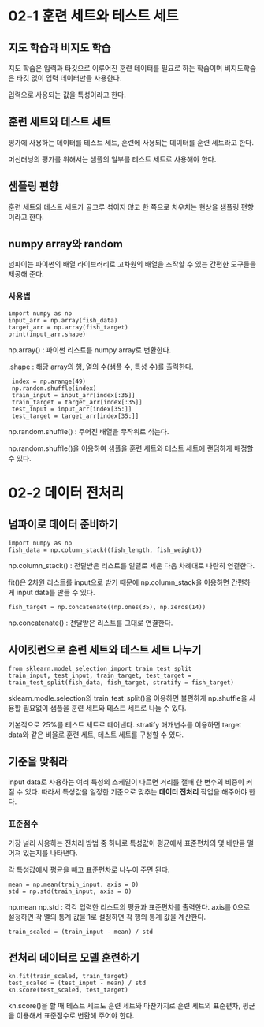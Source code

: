 # 02-1 훈련 세트와 테스트 세트
## 지도 학습과 비지도 학습
 지도 학습은 입력과 타깃으로 이루어진 훈련 데이터를 필요로 하는 학습이며 비지도학습은 타깃 없이 입력 데이터만을 사용한다.

 입력으로 사용되는 값을 특성이라고 한다.

## 훈련 세트와 테스트 세트
 평가에 사용하는 데이터를 테스트 세트, 훈련에 사용되는 데이터를 훈련 세트라고 한다.

 머신러닝의 평가를 위해서는 샘플의 일부를 테스트 세트로 사용해야 한다.

## 샘플링 편향
 훈련 세트와 테스트 세트가 골고루 섞이지 않고 한 쪽으로 치우치는 현상을 샘플링 편향이라고 한다.

## numpy array와 random
 넘파이는 파이썬의 배열 라이브러리로 고차원의 배열을 조작할 수 있는 간편한 도구들을 제공해 준다.

### 사용법
    import numpy as np
    input_arr = np.array(fish_data)
    target_arr = np.array(fish_target)
    print(input_arr.shape)

 np.array() : 파이썬 리스트를 numpy array로 변환한다.
 
 .shape : 해당 array의 행, 열의 수(샘플 수, 특성 수)를 출력한다.

     index = np.arange(49)
     np.random.shuffle(index)
     train_input = input_arr[index[:35]]
     train_target = target_arr[index[:35]]
     test_input = input_arr[index[35:]]
     test_target = target_arr[index[35:]]

 np.random.shuffle() : 주어진 배열을 무작위로 섞는다.

 np.random.shuffle()을 이용하여 샘플을 훈련 세트와 테스트 세트에 랜덤하게 배정할 수 있다.
 
# 02-2 데이터 전처리
## 넘파이로 데이터 준비하기
    import numpy as np
    fish_data = np.column_stack((fish_length, fish_weight))

np.column_stack() : 전달받은 리스트를 일렬로 세운 다음 차례대로 나란히 연결한다.

fit()은 2차원 리스트를 input으로 받기 때문에 np.column_stack을 이용하면 간편하게 input data를 만들 수 있다.

    fish_target = np.concatenate((np.ones(35), np.zeros(14))

np.concatenate() : 전달받은 리스트를 그대로 연결한다.

## 사이킷런으로 훈련 세트와 테스트 세트 나누기
    from sklearn.model_selection import train_test_split
    train_input, test_input, train_target, test_target = train_test_split(fish_data, fish_target, stratify = fish_target)

sklearn.modle.selection의 train_test_split()을 이용하면 불편하게 np.shuffle을 사용할 필요없이 샘플을 훈련 세트와 테스트 세트로 나눌 수 있다.

기본적으로 25%를 테스트 세트로 떼어낸다. stratify 매개변수를 이용하면 target data와 같은 비율로 훈련 세트, 테스트 세트를 구성할 수 있다.

## 기준을 맞춰라
 input data로 사용하는 여러 특성의 스케일이 다르면 거리를 잴때 한 변수의 비중이 커질 수 있다. 따라서 특성값을 일정한 기준으로 맞추는 **데이터 전처리** 작업을 해주어야 한다.

### 표준점수
 가장 널리 사용하는 전처리 방법 중 하나로 특성값이 평균에서 표준편차의 몇 배만큼 떨어져 있는지를 나타낸다.

 각 특성값에서 평균을 빼고 표준편차로 나누어 주면 된다.

    mean = np.mean(train_input, axis = 0)
    std = np.std(train_input, axis = 0)

np.mean np.std : 각각 입력한 리스트의 평균과 표준편차를 출력한다. axis를 0으로 설정하면 각 열의 통계 값을 1로 설정하면 각 행의 통계 값을 계산한다.

    train_scaled = (train_input - mean) / std

## 전처리 데이터로 모델 훈련하기
    kn.fit(train_scaled, train_target)
    test_scaled = (test_input - mean) / std
    kn.score(test_scaled, test_target)

kn.score()을 할 때 테스트 세트도 훈련 세트와 마찬가지로 훈련 세트의 표준편차, 평균을 이용해서 표준점수로 변환해 주어야 한다.
 

    

